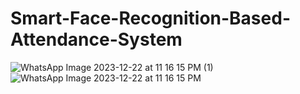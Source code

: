 # Smart-Face-Recognition-Based-Attendance-System
![WhatsApp Image 2023-12-22 at 11 16 15 PM (1)](https://github.com/user-attachments/assets/67edd95d-e172-4f9d-a01f-ccb60909a0a7)
![WhatsApp Image 2023-12-22 at 11 16 15 PM](https://github.com/user-attachments/assets/d8d98dea-6987-42a3-9f63-0c518e9ab594)
